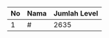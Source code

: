 | No | Nama            | Jumlah Level |
|----|-----------------|--------------|
| 1  | #    |    2635        |
